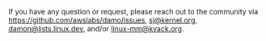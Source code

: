 If you have any question or request, please reach out to the community via
https://github.com/awslabs/damo/issues, sj@kernel.org, damon@lists.linux.dev,
and/or linux-mm@kvack.org.
